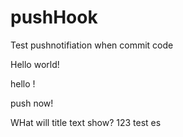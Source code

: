 # pushHook
Test pushnotifiation when commit code

Hello world!

hello !

push now!

WHat will title text show?
123
test
es
